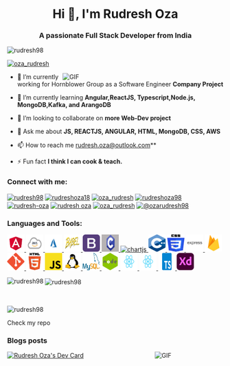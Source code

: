 <h1 align="center">Hi 👋, I'm Rudresh Oza</h1>
<h3 align="center">A passionate Full Stack Developer from India</h3>

<p align="left"> <img src="https://komarev.com/ghpvc/?username=rudresh98&label=Profile%20views&color=0e75b6&style=flat" alt="rudresh98" /> </p>

<p align="left"> <a href="https://twitter.com/oza_rudresh" target="blank"><img src="https://img.shields.io/twitter/follow/oza_rudresh?logo=twitter&style=for-the-badge" alt="oza_rudresh" /></a> </p>
<img align="right" width="375" alt="GIF" src="https://camo.githubusercontent.com/b86a9047afd5ab67de4d8d1c1ce6293db7900b997bb10cfdeec7046e7f035fe3/68747470733a2f2f6d69726f2e6d656469756d2e636f6d2f6d61782f313336302f312a495247486d69477361313673746564517649615a66772e676966" data-canonical-src="https://miro.medium.com/max/1360/1*IRGHmiGsa16stedQvIaZfw.gif" style="max-width:100%;">

- 🔭 I’m currently working for Hornblower Group as a Software Engineer **Company Project**

- 🌱 I’m currently learning **Angular,ReactJS, Typescript,Node.js, MongoDB,Kafka, and ArangoDB**

- 👯 I’m looking to collaborate on **more Web-Dev project**

<!--- 👨‍💻 All of my projects are available at [rudresh98](rudresh98.github.io)-->

- 💬 Ask me about **JS, REACTJS, ANGULAR, HTML, MongoDB, CSS, AWS**

- 📫 How to reach me rudresh.oza@outlook.com**

- ⚡ Fun fact **I think I can cook & teach.**

<!-- BLOG-POST-LIST:START -->
<!-- BLOG-POST-LIST:END -->

<h3 align="left">Connect with me:</h3>
<p align="left">
<a href="https://codepen.io/rudresh98" target="blank"><img align="center" src="https://cdn.jsdelivr.net/npm/simple-icons@3.0.1/icons/codepen.svg" alt="rudresh98" height="30" width="40" /></a>
<a href="https://dev.to/rudreshoza18" target="blank"><img align="center" src="https://cdn.jsdelivr.net/npm/simple-icons@3.0.1/icons/dev-dot-to.svg" alt="rudreshoza18" height="30" width="40" /></a>
<a href="https://twitter.com/oza_rudresh" target="blank"><img align="center" src="https://cdn.jsdelivr.net/npm/simple-icons@3.0.1/icons/twitter.svg" alt="oza_rudresh" height="30" width="40" /></a>
<a href="https://linkedin.com/in/rudreshoza98" target="blank"><img align="center" src="https://cdn.jsdelivr.net/npm/simple-icons@3.0.1/icons/linkedin.svg" alt="rudreshoza98" height="30" width="40" /></a>
<a href="https://stackoverflow.com/users/rudresh-oza" target="blank"><img align="center" src="https://cdn.jsdelivr.net/npm/simple-icons@3.0.1/icons/stackoverflow.svg" alt="rudresh-oza" height="30" width="40" /></a>
<a href="https://www.facebook.com/ozarudresh/" target="blank"><img align="center" src="https://cdn.jsdelivr.net/npm/simple-icons@3.0.1/icons/facebook.svg" alt="rudresh oza" height="30" width="40" /></a>
<a href="https://www.instagram.com/rudresh_oza/" target="blank"><img align="center" src="https://cdn.jsdelivr.net/npm/simple-icons@3.0.1/icons/instagram.svg" alt="oza_rudresh" height="30" width="40" /></a>
<a href="https://medium.com/@ozarudresh98" target="blank"><img align="center" src="https://cdn.jsdelivr.net/npm/simple-icons@3.0.1/icons/medium.svg" alt="@ozarudresh98" height="30" width="40" /></a>
</p>

<h3 align="left">Languages and Tools:</h3>
<p align="left"> <a href="https://angular.io" target="_blank"> <img src="./Images/angular.png" alt="angularjs" width="40" height="40"/> </a> <a href="https://aws.amazon.com" target="_blank"> <img src="./Images/aws.png" alt="aws" width="40" height="40"/> </a> <a href="https://azure.microsoft.com/en-in/" target="_blank"> <img src="./Images/azure.png" alt="azure" width="40" height="40"/> </a> <a href="https://babeljs.io/" target="_blank"> <img src="./Images/babel.png" alt="babel" width="40" height="40"/> </a> <a href="https://getbootstrap.com" target="_blank"> <img src="./Images/bootstrap.png" alt="bootstrap" width="40" height="40"/> </a> <a href="https://www.cprogramming.com/" target="_blank"> <img src="./Images/C.jpg" alt="c" width="40" height="40"/> </a> <a href="https://www.chartjs.org" target="_blank"> <img src="https://www.chartjs.org/media/logo-title.svg" alt="chartjs" width="40" height="40"/> </a> <a href="https://www.w3schools.com/cpp/" target="_blank"> <img src="./Images/c++.png" alt="cplusplus" width="40" height="40"/> </a> <a href="https://www.w3schools.com/css/" target="_blank"> <img src="./Images/css.png" alt="css3" width="40" height="40"/> </a> <a href="https://expressjs.com" target="_blank"> <img src="./Images/express.png" alt="express" width="40" height="40"/> </a> <a href="https://firebase.google.com/" target="_blank"> <img src="./Images/firebase.png" alt="firebase" width="40" height="40"/> </a> <a href="https://git-scm.com/" target="_blank"> <img src="./Images/git.png" alt="git" width="40" height="40"/> </a> <a href="https://www.w3.org/html/" target="_blank"> <img src="./Images/html.png" alt="html5" width="40" height="40"/> </a> <a href="https://developer.mozilla.org/en-US/docs/Web/JavaScript" target="_blank"> <img src="./Images/js.png" alt="javascript" width="40" height="40"/> </a> <a href="https://www.linux.org/" target="_blank"> <img src="./Images/linux.png" alt="linux" width="40" height="40"/> </a> <a href="https://www.mysql.com/" target="_blank"> <img src="./Images/mysql.png" alt="mysql" width="40" height="40"/> </a> <a href="https://nodejs.org" target="_blank"> <img src="./Images/node.png" alt="nodejs" width="40" height="40"/> </a>  <a href="https://reactjs.org/" target="_blank"> <img src="./Images/react.png" alt="react" width="40" height="40"/> </a> <a href="https://reactnative.dev/" target="_blank"> <img src="./Images/react.png" alt="reactnative" width="40" height="40"/> </a> <a href="https://www.typescriptlang.org/" target="_blank"> <img src="./Images/ts.png" alt="typescript" width="40" height="40"/> </a> <a href="https://www.adobe.com/products/xd.html" target="_blank"> <img src="./Images/adobexd.png" alt="xd" width="40" height="40"/> </a> </p>

<p><img align="left" src="https://github-readme-stats.vercel.app/api/top-langs?username=rudresh98&show_icons=true&locale=en&layout=compact" alt="rudresh98" /></p>

<p>&nbsp;<img align="center" src="https://github-readme-stats.vercel.app/api?username=rudresh98&show_icons=true&locale=en" alt="rudresh98" /></p>
<br>
<p><img align="center" src="https://github-readme-streak-stats.herokuapp.com/?user=rudresh98&" alt="rudresh98" /></p>

Check my repo

### Blogs posts

<img align="right" width="160" alt="GIF" src="https://cdn.dribbble.com/users/906441/screenshots/6364613/walkcyclevector24_dribbble.gif" />
<a href="https://app.daily.dev/rudreshoza18"><img src="https://api.daily.dev/devcards/c5e2a0601c8b4a3aaeda019aae86f1e2.png?r=81h" width="400" alt="Rudresh Oza's Dev Card"/></a>
